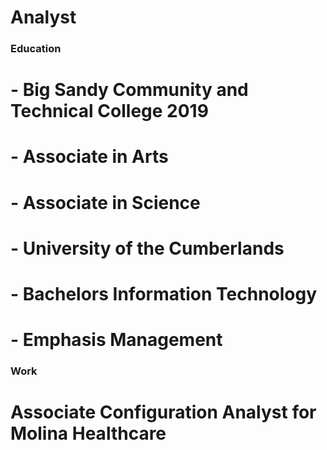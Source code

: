# Analyst

### Education
# - Big Sandy Community and Technical College 2019
 # - Associate in Arts
 # - Associate in Science

# - University of the Cumberlands
 # - Bachelors Information Technology
 # - Emphasis Management

### Work
 # Associate Configuration Analyst for Molina Healthcare

